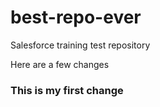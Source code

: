 # best-repo-ever
Salesforce training test repository

Here are a few changes
    <H3> This is my first change</H3>

